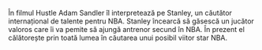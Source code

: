 În filmul Hustle Adam Sandler îl interpretează pe Stanley, un căutător internațional de talente pentru NBA. Stanley încearcă să găsescă un jucător valoros care îi va pemite să ajungă antrenor secund în NBA. În prezent el călătorește prin toată lumea în căutarea unui posibil viitor star NBA.
